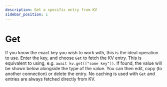 ```yaml
---
description: Get a specific entry from KV
sidebar_position: 1
---
```


# Get

If you know the exact key you wish to work with, this is the ideal operation to
use. Enter the key, and choose `Get` to fetch the KV entry. This is equivalent
to using, e.g. `await kv.get(["some key"])`. If found, the value will be shown
below alongside the type of the value. You can then edit, copy (to another
connection) or delete the entry. No caching is used with `Get` and entries are
always fetched directly from KV.
